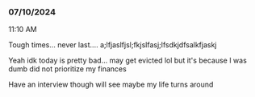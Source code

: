 ### 07/10/2024

11:10 AM

Tough times... never last.... a;lfjaslfjsl;fkjslfasj;lfsdkjdfsalkfjaskj

Yeah idk today is pretty bad... may get evicted lol but it's because I was dumb did not prioritize my finances

Have an interview though will see maybe my life turns around

